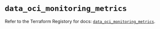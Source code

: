 # `data_oci_monitoring_metrics`

Refer to the Terraform Registory for docs: [`data_oci_monitoring_metrics`](https://registry.terraform.io/providers/oracle/oci/6.18.0/docs/data-sources/monitoring_metrics).
